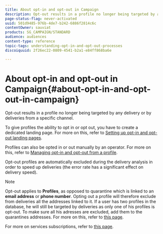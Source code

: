 ```yaml
---
title: About opt-in and opt-out in Campaign
description: Opt-out results in a profile no longer being targeted by any delivery or by deliveries from a specific channel.
page-status-flag: never-activated
uuid: 501d9485-976b-4de7-b242-6886f2814c6c
contentOwner: sauviat
products: SG_CAMPAIGN/STANDARD
audience: audiences
content-type: reference
topic-tags: understanding-opt-in-and-opt-out-processes
discoiquuid: 2f26ec22-0809-4541-b2a1-e84ff868ba6e

---
```


# About opt-in and opt-out in Campaign{#about-opt-in-and-opt-out-in-campaign}

Opt-out results in a profile no longer being targeted by any delivery or by deliveries from a specific channel.

To give profiles the ability to opt in or opt out, you have to create a dedicated landing page. For more on this, refer to [Setting up opt-in and opt-out landing pages](../../audiences/using/managing-opt-in-and-opt-out-in-campaign.md#setting-up-opt-in-and-opt-out-landing-pages).

Profiles can also be opted in or out manually by an operator. For more on this, refer to [Managing opt-in and opt-out from a profile](../../audiences/using/managing-opt-in-and-opt-out-in-campaign.md#managing-opt-in-and-opt-out-from-a-profile).

Opt-out profiles are automatically excluded during the delivery analysis in order to speed up deliveries (the error rate has a significant effect on delivery speed).

>[!NOTE]
>
>Opt-out applies to **Profiles**, as opposed to quarantine which is linked to an **email address** or **phone number**. Opting out a profile will therefore exclude from deliveries all the addresses linked to it. If a user has two profiles in the database, he will still be targeted by deliveries as only one of his profiles is opt-out. To make sure all his adresses are excluded, add them to the quarantines addresses. For more on this, refer to [this page](../../sending/using/understanding-quarantine-management.md#identifying-quarantined-addresses-for-the-entire-platform).

For more on services subscriptions, refer to [this page](../../audiences/using/about-subscriptions.md).
